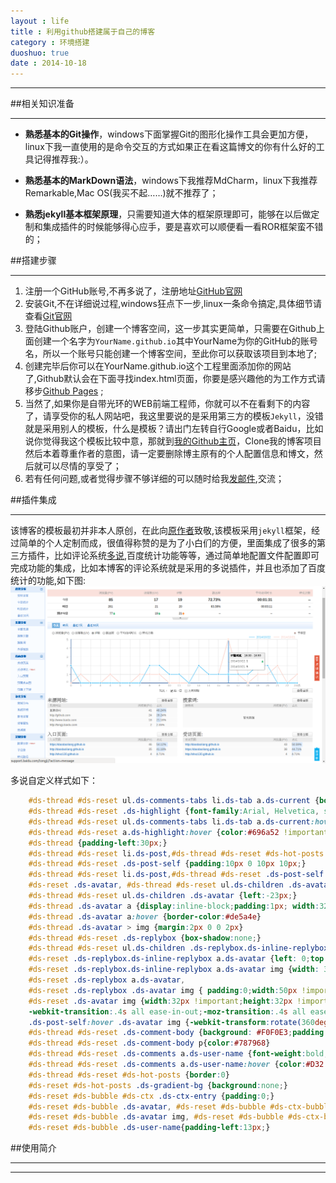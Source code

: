 ```yaml
---
layout : life
title : 利用github搭建属于自己的博客
category : 环境搭建
duoshuo: true
date : 2014-10-18
---
```


******

##相关知识准备

******
* **熟悉基本的Git操作**，windows下面掌握Git的图形化操作工具会更加方便，linux下我一直使用的是命令交互的方式如果正在看这篇博文的你有什么好的工具记得推荐我:）。

* **熟悉基本的MarkDown语法**，windows下我推荐MdCharm，linux下我推荐Remarkable,Mac OS(我买不起……)就不推荐了；

* **熟悉jekyll基本框架原理**，只需要知道大体的框架原理即可，能够在以后做定制和集成插件的时候能够得心应手，要是喜欢可以顺便看一看ROR框架蛮不错的；

<!-- more -->


##搭建步骤

******
1. 注册一个GitHub账号,不再多说了，注册地址[GitHub官网][1]
2. 安装Git,不在详细说过程,windows狂点下一步,linux一条命令搞定,具体细节请查看[Git官网][2]
3. 登陆Github账户，创建一个博客空间，这一步其实更简单，只需要在Github上面创建一个名字为`YourName.github.io`其中YourName为你的GitHub的账号名，所以一个账号只能创建一个博客空间，至此你可以获取该项目到本地了;
4. 创建完毕后你可以在YourName.github.io这个工程里面添加你的网站了,Github默认会在下面寻找index.html页面，你要是感兴趣他的为工作方式请移步[Github Pages][3] ;
5. 当然了,如果你是自带光环的WEB前端工程师，你就可以不在看剩下的内容了，请享受你的私人网站吧，我这里要说的是采用第三方的模板`Jekyll`，没错就是采用别人的模板，什么是模板？请出门左转自行Google或者Baidu，比如说你觉得我这个模板比较中意，那就到[我的Github主页][4]，Clone我的博客项目然后本着尊重作者的意图，请一定要删除博主原有的个人配置信息和博文，然后就可以尽情的享受了；
6. 若有任何问题,或者觉得步骤不够详细的可以随时给我[发邮件][5],交流；

##插件集成

******

> 
该博客的模板最初并非本人原创，在此向[原作者][6]致敬,该模板采用`jekyll`框架，经过简单的个人定制而成，很值得称赞的是为了小白们的方便，里面集成了很多的第三方插件，比如评论系统[多说][7],百度统计功能等等，通过简单地配置文件配置即可完成功能的集成，比如本博客的评论系统就是采用的多说插件，并且也添加了百度统计的功能,如下图:
![我是图片](/res/img/blog/2014-10-22.png)


>
多说自定义样式如下：


```css
    #ds-thread #ds-reset ul.ds-comments-tabs li.ds-tab a.ds-current {border:0px;color:#848568;text-shadow:none;background:#dddfc2}
    #ds-thread #ds-reset .ds-highlight {font-family:Arial, Helvetica, sans-serif;font-size:14px;font-weight:bold;color:#848568 !important;}
    #ds-thread #ds-reset ul.ds-comments-tabs li.ds-tab a.ds-current:hover {color:#696a52;background:#d4d6ba}
    #ds-thread #ds-reset a.ds-highlight:hover {color:#696a52 !important;}
    #ds-thread {padding-left:30px;}
    #ds-thread #ds-reset li.ds-post,#ds-thread #ds-reset #ds-hot-posts {overflow:visible}
    #ds-thread #ds-reset .ds-post-self {padding:10px 0 10px 10px;}
    #ds-thread #ds-reset li.ds-post,#ds-thread #ds-reset .ds-post-self {border:0 !important;}
    #ds-reset .ds-avatar, #ds-thread #ds-reset ul.ds-children .ds-avatar {position:absolute;top:26px;left:-14px;padding:5px;width:36px;height:36px;box-shadow:-1px 0 1px rgba(0,0,0,.15) inset;border-radius:46px; background:#E5E6D0;}
    #ds-thread #ds-reset ul.ds-children .ds-avatar {left:-23px;}
    #ds-thread .ds-avatar a {display:inline-block;padding:1px; width:32px;height:32px;border:1px solid #b9baa6;border-radius:50%; background-color:#fff !important}
    #ds-thread .ds-avatar a:hover {border-color:#de5a4e}
    #ds-thread .ds-avatar > img {margin:2px 0 0 2px}
    #ds-thread #ds-reset .ds-replybox {box-shadow:none;}
    #ds-thread #ds-reset ul.ds-children .ds-replybox.ds-inline-replybox a.ds-avatar,
    #ds-reset .ds-replybox.ds-inline-replybox a.ds-avatar {left: 0;top: 0; padding: 0;width: 32px !important;height: 32px !important; background: none;box-shadow: none; } 
    #ds-reset .ds-replybox.ds-inline-replybox a.ds-avatar img {width: 32px !important;height: 32px !important; border-radius:50%;} 
    #ds-reset .ds-replybox a.ds-avatar,
    #ds-reset .ds-replybox .ds-avatar img { padding:0;width:50px !important;height:50px !important; border-radius:5px; }
    #ds-reset .ds-avatar img {width:32px !important;height:32px !important;border-radius:32px;box-shadow:0 1px 3px rgba(0, 0, 0, 0.22);
    -webkit-transition:.4s all ease-in-out;-moz-transition:.4s all ease-in-out;-o-transition:.4s all ease-in-out;-ms-transition:.4s all ease-in-out;transition:.4s all ease-in-out;}
    .ds-post-self:hover .ds-avatar img {-webkit-transform:rotate(360deg);-moz-transform:rotate(360deg);-o-transform:rotate(360deg);-ms-transform:rotate(360deg);transform:rotate(360deg);}
    #ds-thread #ds-reset .ds-comment-body {background: #F0F0E3;padding:15px 15px 12px 32px;border-radius:5px; box-shadow:0 1px 2px rgba(0,0,0,.15), 0 1px 0 rgba(255,255,255,.75) inset;}
    #ds-thread #ds-reset .ds-comment-body p{color:#787968}
    #ds-thread #ds-reset .ds-comments a.ds-user-name {font-weight:bold;color:#696A52 !important;}
    #ds-thread #ds-reset .ds-comments a.ds-user-name:hover {color:#D32 !important;}
    #ds-thread #ds-reset #ds-hot-posts {border:0}
    #ds-reset #ds-hot-posts .ds-gradient-bg {background:none;}
    #ds-reset #ds-bubble #ds-ctx .ds-ctx-entry {padding:0;}
    #ds-reset #ds-bubble .ds-avatar, #ds-reset #ds-bubble #ds-ctx-bubble .ds-avatar a {position:static;padding:0;border:0; background:none;box-shadow:none;}
    #ds-reset #ds-bubble .ds-avatar img, #ds-reset #ds-bubble #ds-ctx-bubble .ds-avatar a {width:45px !important;height:45px !important;}
    #ds-reset #ds-bubble .ds-user-name{padding-left:13px;}

```
##使用简介

******


******
[1]:https://github.com/
[2]:http://git-scm.com/
[3]:https://pages.github.com/
[4]:https://pages.github.com/
[5]:mailto:daodaoliang@yeah.net
[6]:http://pexcn.tk/
[7]:http://duoshuo.com/